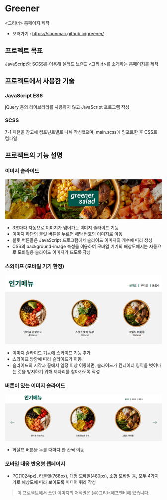 # Greener
<그리너> 홈페이지 제작
* 보러가기 : https://soonmac.github.io/greener/

## 프로젝트 목표

JavaScript와 SCSS를 이용해 샐러드 브랜드 <그리너>를 소개하는 홈페이지를 제작

## 프로젝트에서 사용한 기술
### JavaScript ES6

jQuery 등의 라이브러리를 사용하지 않고 JavaScript 프로그램 작성

### SCSS 

7-1 패턴을 참고해 컴포넌트별로 나눠 작성했으며, main.scss에 임포트한 후 CSS로 컴파일

## 프로젝트의 기능 설명
### 이미지 슬라이드
![슬라이드](cap_01.PNG)
* 3초마다 자동으로 이미지가 넘어가는 이미지 슬라이드 기능
* 이미지 하단의 블릿 버튼을 누르면 해당 번호의 이미지로 이동
* 블릿 버튼들은 JavaScript 프로그램에서 슬라이드 이미지의 개수에 따라 생성
* CSS의 background-image 속성을 이용하여 모바일 기기의 해상도에서는 자동으로 모바일용 슬라이드 이미지가 뜨도록 작성

### 스와이프 (모바일 기기 한정)
![스와이프](cap_03.PNG)
* 이미지 슬라이드 기능에 스와이프 기능 추가
* 스와이프 방향에 따라 슬라이드가 이동
* 슬라이드의 시작과 끝에서 일정 이상 이동하면, 슬라이드가 컨테이너 영역을 벗어나는 것을 방지하기 위해 제자리를 찾아가도록 작성

### 버튼이 있는 이미지 슬라이드
![스와이프](cap_02.PNG)
* 화살표 버튼을 누를 때마다 한 칸씩 이동

### 모바일 대응 반응형 웹페이지

* PC(1024px), 타블렛(768px), 대형 모바일(480px), 소형 모바일 등, 모두 4가지 가로 해상도에 따라 보이도록 미디어 쿼리 작성

> 이 프로젝트에서 쓰인 이미지의 저작권은 (주)그리너에프엔비에 있습니다.


